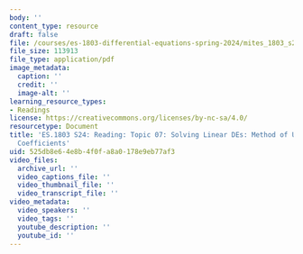 ```yaml
---
body: ''
content_type: resource
draft: false
file: /courses/es-1803-differential-equations-spring-2024/mites_1803_s24_topic7.pdf
file_size: 113913
file_type: application/pdf
image_metadata:
  caption: ''
  credit: ''
  image-alt: ''
learning_resource_types:
- Readings
license: https://creativecommons.org/licenses/by-nc-sa/4.0/
resourcetype: Document
title: 'ES.1803 S24: Reading: Topic 07: Solving Linear DEs: Method of Undetermined
  Coefficients'
uid: 525db8e6-4e8b-4f0f-a8a0-178e9eb77af3
video_files:
  archive_url: ''
  video_captions_file: ''
  video_thumbnail_file: ''
  video_transcript_file: ''
video_metadata:
  video_speakers: ''
  video_tags: ''
  youtube_description: ''
  youtube_id: ''
---
```

